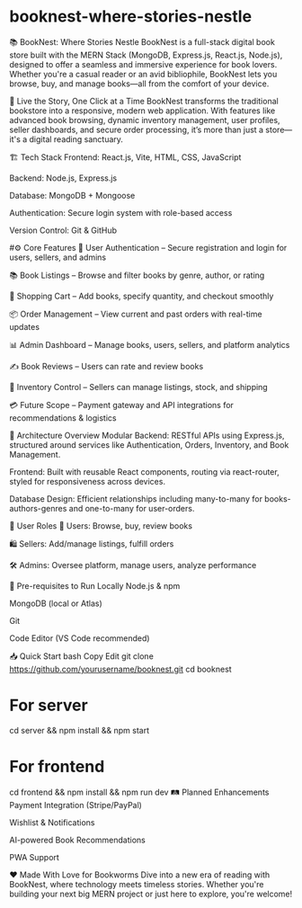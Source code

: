 # booknest-where-stories-nestle

📚 BookNest: Where Stories Nestle
BookNest is a full-stack digital book store built with the MERN Stack (MongoDB, Express.js, React.js, Node.js), designed to offer a seamless and immersive experience for book lovers. Whether you're a casual reader or an avid bibliophile, BookNest lets you browse, buy, and manage books—all from the comfort of your device.

🚀 Live the Story, One Click at a Time
BookNest transforms the traditional bookstore into a responsive, modern web application. With features like advanced book browsing, dynamic inventory management, user profiles, seller dashboards, and secure order processing, it’s more than just a store—it's a digital reading sanctuary.

🏗️ Tech Stack
Frontend: React.js, Vite, HTML, CSS, JavaScript

Backend: Node.js, Express.js

Database: MongoDB + Mongoose

Authentication: Secure login system with role-based access

Version Control: Git & GitHub

#⚙️ Core Features
🔐 User Authentication – Secure registration and login for users, sellers, and admins

📚 Book Listings – Browse and filter books by genre, author, or rating

🛒 Shopping Cart – Add books, specify quantity, and checkout smoothly

📦 Order Management – View current and past orders with real-time updates

📊 Admin Dashboard – Manage books, users, sellers, and platform analytics

✍️ Book Reviews – Users can rate and review books

🔄 Inventory Control – Sellers can manage listings, stock, and shipping

💳 Future Scope – Payment gateway and API integrations for recommendations & logistics

🔧 Architecture Overview
Modular Backend: RESTful APIs using Express.js, structured around services like Authentication, Orders, Inventory, and Book Management.

Frontend: Built with reusable React components, routing via react-router, styled for responsiveness across devices.

Database Design: Efficient relationships including many-to-many for books-authors-genres and one-to-many for user-orders.

🧠 User Roles
👤 Users: Browse, buy, review books

🛍️ Sellers: Add/manage listings, fulfill orders

🛠️ Admins: Oversee platform, manage users, analyze performance

🔑 Pre-requisites to Run Locally
Node.js & npm

MongoDB (local or Atlas)

Git

Code Editor (VS Code recommended)

📥 Quick Start
bash
Copy
Edit
git clone https://github.com/yourusername/booknest.git
cd booknest
# For server
cd server && npm install && npm start
# For frontend
cd frontend && npm install && npm run dev
🛤️ Planned Enhancements
Payment Integration (Stripe/PayPal)

Wishlist & Notifications

AI-powered Book Recommendations

PWA Support

❤️ Made With Love for Bookworms
Dive into a new era of reading with BookNest, where technology meets timeless stories. Whether you're building your next big MERN project or just here to explore, you're welcome!
